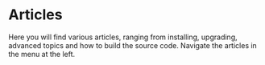 # Articles

Here you will find various articles, ranging from installing, upgrading, advanced topics and how to build the source code. Navigate the articles in the menu at the left.
